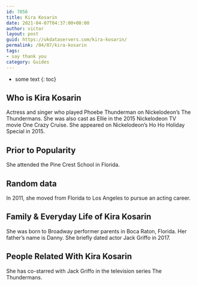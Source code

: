 ```yaml
---
id: 7856
title: Kira Kosarin
date: 2021-04-07T04:37:00+00:00
author: victor
layout: post
guid: https://ukdataservers.com/kira-kosarin/
permalink: /04/07/kira-kosarin
tags:
- say thank you
category: Guides
---
```


* some text
{: toc}


## Who is Kira Kosarin



Actress and singer who played Phoebe Thunderman on Nickelodeon&#8217;s The Thundermans. She was also cast as Ellie in the 2015 Nickelodeon TV movie One Crazy Cruise. She appeared on Nickelodeon&#8217;s Ho Ho Holiday Special in 2015. 

                
                
                
## Prior to Popularity



She attended the Pine Crest School in Florida. 

                
                
                
## Random data



In 2011, she moved from Florida to Los Angeles to pursue an acting career. 

                
                
                
## Family & Everyday Life of Kira Kosarin



She was born to Broadway performer parents in Boca Raton, Florida. Her father&#8217;s name is Danny. She briefly dated actor Jack Griffo in 2017. 

                
                
                
## People Related With Kira Kosarin



She has co-starred with Jack Griffo in the television series The Thundermans. 

                
              
            
          
          
          